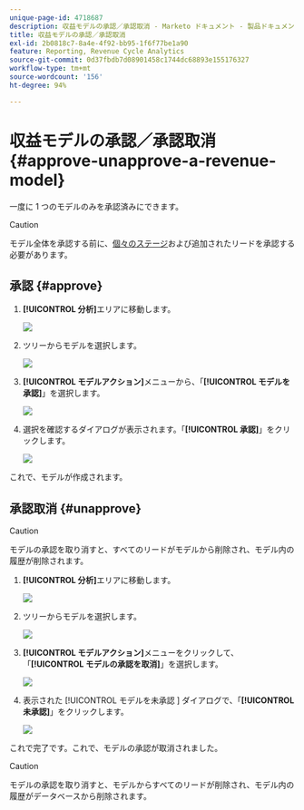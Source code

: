 ```yaml
---
unique-page-id: 4718687
description: 収益モデルの承認／承認取消 - Marketo ドキュメント - 製品ドキュメント
title: 収益モデルの承認／承認取消
exl-id: 2b0818c7-8a4e-4f92-bb95-1f6f77be1a90
feature: Reporting, Revenue Cycle Analytics
source-git-commit: 0d37fbdb7d08901458c1744dc68893e155176327
workflow-type: tm+mt
source-wordcount: '156'
ht-degree: 94%

---
```


# 収益モデルの承認／承認取消 {#approve-unapprove-a-revenue-model}

一度に 1 つのモデルのみを承認済みにできます。

>[!CAUTION]
>
>モデル全体を承認する前に、[個々のステージ](/help/marketo/product-docs/reporting/revenue-cycle-analytics/revenue-cycle-models/approving-stages-and-assigning-leads-to-a-revenue-model.md)および追加されたリードを承認する必要があります。

## 承認 {#approve}

1. **[!UICONTROL 分析]**&#x200B;エリアに移動します。

   ![](assets/image2017-3-28-8-3a9-3a16.png)

1. ツリーからモデルを選択します。

   ![](assets/image2015-4-28-13-3a25-3a17.png)

1. **[!UICONTROL モデルアクション]**&#x200B;メニューから、「**[!UICONTROL モデルを承認]**」を選択します。

   ![](assets/image2015-4-28-14-3a6-3a3.png)

1. 選択を確認するダイアログが表示されます。「**[!UICONTROL 承認]**」をクリックします。

   ![](assets/image2015-4-28-14-3a6-3a49.png)

これで、モデルが作成されます。

## 承認取消 {#unapprove}

>[!CAUTION]
>
>モデルの承認を取り消すと、すべてのリードがモデルから削除され、モデル内の履歴が削除されます。

1. **[!UICONTROL 分析]**&#x200B;エリアに移動します。

   ![](assets/image2017-3-28-8-3a9-3a30.png)

1. ツリーからモデルを選択します。

   ![](assets/image2015-4-28-13-3a25-3a17.png)

1. **[!UICONTROL モデルアクション]**&#x200B;メニューをクリックして、「**[!UICONTROL モデルの承認を取消]**」を選択します。

   ![](assets/image2015-4-28-13-3a28-3a0.png)

1. 表示された [!UICONTROL  モデルを未承認 ] ダイアログで、「**[!UICONTROL 未承認]**」をクリックします。

   ![](assets/image2017-3-28-8-3a21-3a9.png)

これで完了です。これで、モデルの承認が取消されました。

>[!CAUTION]
>
>モデルの承認を取り消すと、モデルからすべてのリードが削除され、モデル内の履歴がデータベースから削除されます。
